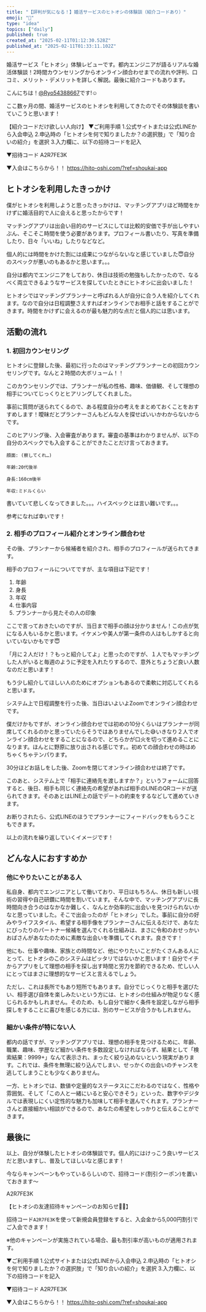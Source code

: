 ```yaml
---
title: "【評判が気になる！】婚活サービスのヒトオシの体験談（紹介コードあり）"
emoji: "📝"
type: "idea"
topics: ["daily"]
published: true
created_at: "2025-02-11T01:12:30.528Z"
published_at: "2025-02-11T01:33:11.102Z"
---
```


婚活サービス「ヒトオシ」体験レビューです。都内エンジニアが語るリアルな婚活体験談！2時間カウンセリングからオンライン顔合わせまでの流れや評判、口コミ、メリット・デメリットを詳しく解説。最後に紹介コードもあります。

こんにちは！[@Ryo54388667](https://twitter.com/Ryo54388667)です!☺️

ここ数ヶ月の間、婚活サービスのヒトオシを利用してきたのでその体験談を書いていこうと思います！

【紹介コードだけ欲しい人向け】
▼ご利用手順
1.公式サイトまたは公式LINEから入会申込
2.申込時の「ヒトオシを何で知りましたか？の選択肢」で「知り合いの紹介」を選択
3.入力欄に、以下の招待コードを記入

▼招待コード
A2R7FE3K

▼入会はこちらから！！
https://hito-oshi.com/?ref=shoukai-app

## ヒトオシを利用したきっかけ

僕がヒトオシを利用しようと思ったきっかけは、マッチングアプリほど時間をかけずに婚活目的で人に会えると思ったからです！

マッチングアプリは出会い目的のサービスにしては比較的安価で手が出しやすいぶん、そこそこ時間を使う必要があります。プロフィール書いたり、写真を準備したり、日々「いいね」したりなどなど。

個人的には時間をかけた割には成果につながらないなと感じていました😇自分のスペックが悪いのもあるかと思います。。。

自分は都内でエンジニアをしており、休日は技術の勉強もしたかったので、なるべく両立できるようなサービスを探していたときにヒトオシに出会いました！

ヒトオシではマッチングプランナーと呼ばれる人が自分に合う人を紹介してくれます。なので自分は日程調整さえすればオンラインでお相手と話をすることができます。時間をかけずに会えるのが最も魅力的な点だと個人的には思います。

## 活動の流れ

### 1. 初回カウンセリング

ヒトオシに登録した後、最初に行ったのはマッチングプランナーとの初回カウンセリングです。なんと２時間の大ボリューム！！

このカウンセリングでは、プランナーが私の性格、趣味、価値観、そして理想の相手についてじっくりとヒアリングしてくれました。

事前に質問が送られてくるので、ある程度自分の考えをまとめておくことをおすすめします！曖昧だとプランナーさんもどんな人を探せばいいかわからないからです。

このヒアリング後、入会審査があります。審査の基準はわかりませんが、以下の自分のスペックでも入会することができたことだけ言っておきます。

```
顔面: (察してくれ…)

年齢:20代後半

身長:160cm後半

年収:ミドルくらい
```

書いていて悲しくなってきました。。。ハイスペックとは言い難いです。。。

参考になれば幸いです！

### 2. 相手のプロフィール紹介とオンライン顔合わせ

その後、プランナーから候補者を紹介され、相手のプロフィールが送られてきます。

相手のプロフィールについてですが、主な項目は下記です！

1. 年齢
2. 身長
3. 年収
4. 仕事内容
5. プランナーから見たその人の印象

ここで言っておきたいのですが、当日まで相手の顔は分かりません！この点が気になる人もいるかと思います。イケメンや美人が第一条件の人はもしかすると向いていないかもです😇

「月に２人だけ！？もっと紹介してよ」と思ったのですが、１人でもマッチングした人がいると毎週のように予定を入れたりするので、意外とちょうど良い人数なのだと思います！

もう少し紹介してほしい人のためにオプションもあるので柔軟に対応してくれると思います。

システム上で日程調整を行った後、当日はいよいよZoomでオンライン顔合わせです。

僕だけかもですが、オンライン顔合わせでは初めの10分くらいはプランナーが同席してくれるのかと思っていたらそうではありませんでした😅いきなり２人でオンライン顔合わせをすることになるので、どちらかが口火を切って進めることになります。ほんとに野原に放り出される感じです。。初めての顔合わせの時はめちゃくちゃテンパります。

30分ほどお話しをした後、Zoomを閉じてオンライン顔合わせは終了です。

このあと、システム上で「相手に連絡先を渡しますか？」というフォームに回答すると、後日、相手も同じく連絡先の希望があれば相手のLINEのQRコードが送られてきます。そのあとはLINE上の話でデートの約束をするなどして進めていきます。

お断りされたら、公式LINEのほうでプランナーにフィードバックをもらうこともできます。

以上の流れを繰り返していくイメージです！

## どんな人におすすめか

### 他にやりたいことがある人

私自身、都内でエンジニアとして働いており、平日はもちろん、休日も新しい技術の習得や自己研鑽に時間を割いています。そんな中で、マッチングアプリに長時間向き合うのはなかなか難しく、なんとか効率的に出会いを見つけられないかなと思っていました。そこで出会ったのが「ヒトオシ」でした。事前に自分の好みやライフスタイル、希望する相手像をプランナーさんに伝えるだけで、あなたにぴったりのパートナー候補を選んでくれる仕組みは、まさに令和のおせっかいおばさんがあなたのために素敵な出会いを準備してくれます。良きです！

他にも、仕事や趣味、家族との時間など、他にやりたいことがたくさんある人にとって、ヒトオシのこのシステムはピッタリではないかと思います！自分でイチからアプリをして理想の相手を探し出す時間と労力を節約できるため、忙しい人にとってはまさに理想的なサービスと言えるでしょう。

ただし、これは長所でもあり短所でもあります。自分でじっくりと相手を選びたい、相手選び自体を楽しみたいという方には、ヒトオシの仕組みが物足りなく感じられるかもしれません。そのため、もし自分で細かく条件を設定しながら相手探しをすることに喜びを感じる方には、別のサービスが合うかもしれません。

### 細かい条件が特にない人

都内の話ですが、マッチングアプリでは、理想の相手を見つけるために、年齢、職業、趣味、学歴など細かい条件を多数設定しなければならず、結果として「検索結果：9999+」なんて表示され、まったく絞り込めないという現実があります。これでは、条件を無理に絞り込んでしまい、せっかくの出会いのチャンスを逃してしまうことも少なくありません。

一方、ヒトオシでは、数値や定量的なステータスにこだわるのではなく、性格や雰囲気、そして「この人と一緒にいると安心できそう」といった、数字やデジタルでは表現しにくい定性的な魅力も加味して相手を選んでくれます。プランナーさんと直接細かい相談ができるので、あなたの希望をしっかりと伝えることができます。

## 最後に

以上、自分が体験したヒトオシの体験談です。個人的にはけっこう良いサービスだと思いますし、普及してほしいなと感じます！

今ならキャンペーンもやっているらしいので、招待コード(割引クーポン)を置いておきます〜

A2R7FE3K

【ヒトオシの友達招待キャンペーンのお知らせ💁‍♀️】

招待コード`A2R7FE3K`を使って新規会員登録をすると、入会金から5,000円割引でご入会できます！

※他のキャンペーンが実施されている場合、最も割引率が高いものが適用されます。

▼ご利用手順
1.公式サイトまたは公式LINEから入会申込
2.申込時の「ヒトオシを何で知りましたか？の選択肢」で「知り合いの紹介」を選択
3.入力欄に、以下の招待コードを記入

▼招待コード
A2R7FE3K

▼入会はこちらから！！
https://hito-oshi.com/?ref=shoukai-app